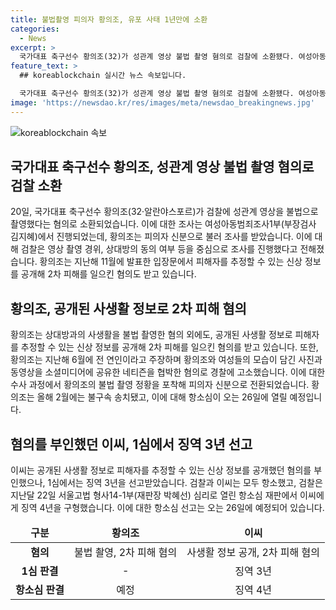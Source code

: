 ```yaml
---
title: 불법촬영 피의자 황의조, 유포 사태 1년만에 소환
categories:
  - News
excerpt: >
  국가대표 축구선수 황의조(32)가 성관계 영상 불법 촬영 혐의로 검찰에 소환됐다. 여성아동범죄조사1부는 영상 촬영 경위와 피해자 동의 여부 등을 조사 중이다. 지난해에는 연인 주장한 이모(33)씨가 황의조를 협박하고 불법 촬영을 포착해 혐의로 기소됐다. 황의조는 불법 촬영과 2차 피해를 일으킨 혐의로 수사 중이며, 관련된 형사 재판도 진행 중이다.
feature_text: >
  ## koreablockchain 실시간 뉴스 속보입니다.

  국가대표 축구선수 황의조(32)가 성관계 영상 불법 촬영 혐의로 검찰에 소환됐다. 여성아동범죄조사1부는 영상 촬영 경위와 피해자 동의 여부 등을 조사 중이다. 지난해에는 연인 주장한 이모(33)씨가 황의조를 협박하고 불법 촬영을 포착해 혐의로 기소됐다. 황의조는 불법 촬영과 2차 피해를 일으킨 혐의로 수사 중이며, 관련된 형사 재판도 진행 중이다.
image: 'https://newsdao.kr/res/images/meta/newsdao_breakingnews.jpg'
---
```


<p><img src="https://newsdao.kr/res/images/meta/newsdao_breakingnews.jpg" alt="koreablockchain 속보" /></p>

<h2 data-ke-size="size26">국가대표 축구선수 황의조, 성관계 영상 불법 촬영 혐의로 검찰 소환</h2>

<p data-ke-size="size16">20일, 국가대표 축구선수 황의조(32‧알란야스포르)가 검찰에 성관계 영상을 불법으로 촬영했다는 혐의로 소환되었습니다. 이에 대한 조사는 여성아동범죄조사1부(부장검사 김지혜)에서 진행되었는데, 황의조는 피의자 신분으로 불러 조사를 받았습니다. 이에 대해 검찰은 영상 촬영 경위, 상대방의 동의 여부 등을 중심으로 조사를 진행했다고 전해졌습니다. 황의조는 지난해 11월에 발표한 입장문에서 피해자를 추정할 수 있는 신상 정보를 공개해 2차 피해를 일으킨 혐의도 받고 있습니다.</p>

<h2 data-ke-size="size26">황의조, 공개된 사생활 정보로 2차 피해 혐의</h2>

<p data-ke-size="size16">황의조는 상대방과의 사생활을 불법 촬영한 혐의 외에도, 공개된 사생활 정보로 피해자를 추정할 수 있는 신상 정보를 공개해 2차 피해를 일으킨 혐의를 받고 있습니다. 또한, 황의조는 지난해 6월에 전 연인이라고 주장하며 황의조와 여성들의 모습이 담긴 사진과 동영상을 소셜미디어에 공유한 네티즌을 협박한 혐의로 경찰에 고소했습니다. 이에 대한 수사 과정에서 황의조의 불법 촬영 정황을 포착해 피의자 신분으로 전환되었습니다. 황의조는 올해 2월에는 불구속 송치됐고, 이에 대해 항소심이 오는 26일에 열릴 예정입니다.</p>

<h2 data-ke-size="size26">혐의를 부인했던 이씨, 1심에서 징역 3년 선고</h2>

<p data-ke-size="size16">이씨는 공개된 사생활 정보로 피해자를 추정할 수 있는 신상 정보를 공개했던 혐의를 부인했으나, 1심에서는 징역 3년을 선고받았습니다. 검찰과 이씨는 모두 항소했고, 검찰은 지난달 22일 서울고법 형사14-1부(재판장 박혜선) 심리로 열린 항소심 재판에서 이씨에게 징역 4년을 구형했습니다. 이에 대한 항소심 선고는 오는 26일에 예정되어 있습니다.</p>

<table>
  <thead>
    <tr>
      <td style="text-align: center; height: 17px;"><b>구분</b></td>
      <td style="text-align: center; height: 17px;"><b>황의조</b></td>
      <td style="text-align: center; height: 17px;"><b>이씨</b></td>
    </tr>
  </thead>
  <tbody>
    <tr>
      <td style="text-align: center; height: 17px;"><b>혐의</b></td>
      <td style="text-align: center; height: 17px;">불법 촬영, 2차 피해 혐의</td>
      <td style="text-align: center; height: 17px;">사생활 정보 공개, 2차 피해 혐의</td>
    </tr>
    <tr>
      <td style="text-align: center; height: 17px;"><b>1심 판결</b></td>
      <td style="text-align: center; height: 17px;">-</td>
      <td style="text-align: center; height: 17px;">징역 3년</td>
    </tr>
    <tr>
      <td style="text-align: center; height: 17px;"><b>항소심 판결</b></td>
      <td style="text-align: center; height: 17px;">예정</td>
      <td style="text-align: center; height: 17px;">징역 4년</td>
    </tr>
  </tbody>
</table>

<p data-ke-size="size16"></p>

